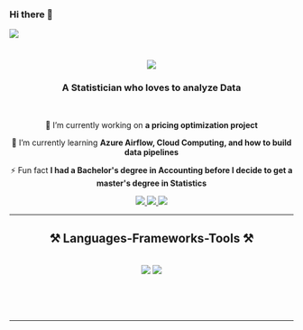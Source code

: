 ### Hi there 👋

<!--
**Karene123/Karene123** is a ✨ _special_ ✨ repository because its `README.md` (this file) appears on your GitHub profile.

Here are some ideas to get you started:

- 🔭 I’m currently working on ...
- 🌱 I’m currently learning ...
- 👯 I’m looking to collaborate on ...
- 🤔 I’m looking for help with ...
- 💬 Ask me about ...
- 📫 How to reach me: .
- 😄 Pronouns: ...
- ⚡ Fun fact: ...
-->

<img align="center" src="https://visitor-badge.laobi.icu/badge?page_id=Karene123.Karene123" />

<h1 align="center">
    <img src="https://readme-typing-svg.herokuapp.com/?font=Righteous&size=35&center=true&vCenter=true&width=500&height=70&duration=4000&lines=Hi+There!+👋;+I'm+Karene+!+Nice+to+Meet+you+!;" />
</h1>

<h3 align="center">A Statistician who loves to analyze Data </h3>

<br/>

<div align="center">
 
 🔭 I’m currently working on **a pricing optimization project**
 
 🌱 I’m currently learning **Azure Airflow, Cloud Computing, and how to build data pipelines**

⚡ Fun fact **I had a Bachelor's degree in Accounting before I decide to get a master's degree in Statistics**

 </div>
 
<div align="center"> 
  <a href="mailto:kmatokanana448@gmail.com">
    <img src="https://img.shields.io/badge/Gmail-333333?style=for-the-badge&logo=gmail&logoColor=red" />
  </a>
  <a href="https://www.linkedin.com/in/matoka-nana-karene-cecilia/" target="_blank">
    <img src="https://img.shields.io/badge/LinkedIn-0077B5?style=for-the-badge&logo=linkedin&logoColor=white" target="_blank" />
  </a>
  <a href="https://github.com/Karene123" target="_blank">
     <img src="https://img.shields.io/badge/Portfolio-FF5722?style=for-the-badge&logo=todoist&logoColor=white" target="_blank" /> <!-- sqlite, safari, google-chrome are other good icon options -->
  </a>
</div>

 <hr/>
 
<h2 align="center">⚒️ Languages-Frameworks-Tools ⚒️</h2>
<br/>
<div align="center">
    <img src="https://skillicons.dev/icons?i=bootstrap,html,github,git,r" />
    <img src="https://skillicons.dev/icons?i=python,pandas, numpy, dplyr, plotly, mysql" /><br>
</div>

<br/>


<br/><br/>

<hr/>

<br/>
